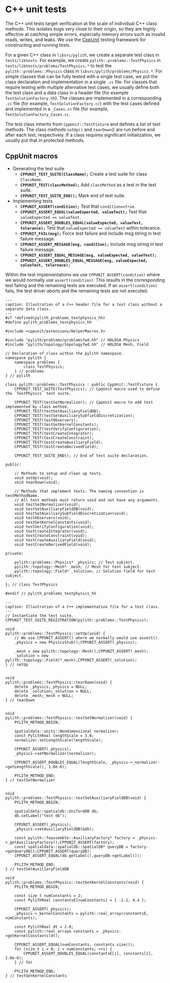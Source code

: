 # C++ unit tests

The C++ unit tests target verification at the scale of individual C++ class methods.
This isolates bugs very close to their origin, so they are highly effective at catching simple errors, especially memory errors such as invalid reads, writes, and leaks.
We use the [CppUnit](https://www.freedesktop.org/wiki/Software/cppunit/) testing framework for constructing and running tests.

For a given C++ class in `libsrc/pylith`, we create a separate test class in `tests/libtests`.
For example, we create `pylith::problems::TestPhysics` in `tests/libtests/problems/TestPhysics.*` to test the `pylith::problems::Physics` class in `libsrc/pylith/problems/Physics.*`.
For simple classes that can be fully tested with a single test case, we put the class declaration and implementation in a single `.cc` file.
For classes that require testing with multiple alternative test cases, we usually define both the test class and a data class in a header file (for example `TestSolutionFactory.hh`).
The classes are implemented in a corresponding `.cc` file (for example, `TestSolutionFactory.cc`) with the test cases defined and implemented in a `_Cases.cc` file (for example, `TestSolutionFactory_Cases.cc`.

The test class inherits from `CppUnit::TestFixture` and defines a list of test methods.
The class methods `setUp()` and `tearDown`() are run before and after each test, respectively.
If a class requires significant initialization, we usually put that in protected methods.

## CppUnit macros

* Generating the test suite
  * **`CPPUNIT_TEST_SUITE(ClassName);`** Create a test suite for class `ClassName`.
  * **`CPPUNIT_TEST(classMethod);`** Add `classMethod` as a test in the test suite.
  * **`CPPUNIT_TEST_SUITE_END();`** Mark end of test suite.
* Implementing tests
  * **`CPPUNIT_ASSERT(condition);`** Test that `condition==true`.
  * **`CPPUNIT_ASSERT_EQUAL(valueExpected, valueTest);`** Test that `valueExpected == valueTest`.
  * **`CPPUNIT_ASSERT_DOUBLES_EQUAL(valueExpected, valueTest, tolerance);`** Test that `valueExpected == valueTest` within tolerance.
  * **`CPPUNIT_FAIL(msg);`** Force test failure and include msg string in test failure message.
  * **`CPPUNIT_ASSERT_MESSAGE(msg, condition);`** Include msg string in test failure message.
  * **`CPPUNIT_ASSERT_EQUAL_MESSAGE(msg, valueExpected, valueTest);`**
  * **`CPPUNIT_ASSERT_DOUBLES_EQUAL_MESSAGE(msg, valueExpected, valueTest, tolernace);`**

Within the test implementations we use `CPPUNIT_ASSERT(condition)` where we would normally use `assert(condition)`.
This results in the corresponding test failing and the remaining tests are executed.
If an `assert(condition)` fails, the test driver aborts and the remaining tests are not executed.

```{code-block} c++
---
caption: Illustration of a C++ header file for a test class without a separate data class.
---
#if !defined(pylith_problems_testphysics_hh)
#define pylith_problems_testphysics_hh

#include <cppunit/extensions/HelperMacros.h>

#include "pylith/problems/problemsfwd.hh" // HOLDSA Physics
#include "pylith/topology/topologyfwd.hh" // HOLDSA Mesh, Field

// Declaration of class within the pylith namespace.
namespace pylith {
    namespace problems {
        class TestPhysics;
    } // problems
} // pylith

class pylith::problems::TestPhysics : public CppUnit::TestFixture {
    CPPUNIT_TEST_SUITE(TestPhysics); // CppUnit macro used to define the `TestPhysics` test suite.

    CPPUNIT_TEST(testSetNormalizer); // CppUnit macro to add test implemented by class method.
    CPPUNIT_TEST(testSetAuxiliaryFieldDB);
    CPPUNIT_TEST(testSetAuxiliarySubfieldDiscretization);
    CPPUNIT_TEST(testObservers);
    CPPUNIT_TEST(testGetKernelConstants);
    CPPUNIT_TEST(testVerifyConfiguration);
    CPPUNIT_TEST(testCreateIntegrator);
    CPPUNIT_TEST(testCreateConstraint);
    CPPUNIT_TEST(testCreateAuxiliaryField);
    CPPUNIT_TEST(testCreateDerivedField);

    CPPUNIT_TEST_SUITE_END(); // End of test suite declaration.

public:

    // Methods to setup and clean up tests.
    void setUp(void);
    void tearDown(void);

    // Methods that implement tests. The naming convention is testMethodName.
    // All test methods must return void and not have any arguments.
    void testSetNormalizer(void);
    void testSetAuxiliaryFieldDB(void);
    void testSetAuxiliarySubfieldDiscretization(void);
    void testObservers(void);
    void testGetKernelConstants(void);
    void testVerifyConfiguration(void);
    void testCreateIntegrator(void);
    void testCreateConstraint(void);
    void testCreateAuxiliaryField(void);
    void testCreateDerivedField(void);

private:

    pylith::problems::Physics* _physics; // Test subject.
    pylith::topology::Mesh* _mesh; // Mesh for test subject.
    pylith::topology::Field* _solution; // Solution field for test subject.

}; // class TestPhysics

#endif // pylith_problems_testphysics_hh
```

```{code-block} c++
---
caption: Illustration of a C++ implementation file for a test class.
---
// Instantiate the test suite.
CPPUNIT_TEST_SUITE_REGISTRATION(pylith::problems::TestPhysics);

void
pylith::problems::TestPhysics::setUp(void) {
    // We use CPPUNIT_ASSERT() where we normally would use assert().
    _physics = new PhysicsStub();CPPUNIT_ASSERT(_physics);

    _mesh = new pylith::topology::Mesh();CPPUNIT_ASSERT(_mesh);
    _solution = new pylith::topology::Field(*_mesh);CPPUNIT_ASSERT(_solution);
} // setUp


void
pylith::problems::TestPhysics::tearDown(void) {
    delete _physics;_physics = NULL;
    delete _solution;_solution = NULL;
    delete _mesh;_mesh = NULL;
} // tearDown


void
pylith::problems::TestPhysics::testSetNormalizer(void) {
    PYLITH_METHOD_BEGIN;

    spatialdata::units::Nondimensional normalizer;
    const PylithReal lengthScale = 3.0;
    normalizer.setLengthScale(lengthScale);

    CPPUNIT_ASSERT(_physics);
    _physics->setNormalizer(normalizer);

    CPPUNIT_ASSERT_DOUBLES_EQUAL(lengthScale, _physics->_normalizer->getLengthScale(), 1.0e-6);

    PYLITH_METHOD_END;
} // testSetNormalizer


void
pylith::problems::TestPhysics::testSetAuxiliaryFieldDB(void) {
    PYLITH_METHOD_BEGIN;

    spatialdata::spatialdb::UniformDB db;
    db.setLabel("test db");

    CPPUNIT_ASSERT(_physics);
    _physics->setAuxiliaryFieldDB(&db);

    const pylith::feassemble::AuxiliaryFactory* factory = _physics->_getAuxiliaryFactory();CPPUNIT_ASSERT(factory);
    const spatialdata::spatialdb::SpatialDB* queryDB = factory->getQueryDB();CPPUNIT_ASSERT(queryDB);
    CPPUNIT_ASSERT_EQUAL(db.getLabel(),queryDB->getLabel());

    PYLITH_METHOD_END;
} // testSetAuxiliaryFieldDB

void
pylith::problems::TestPhysics::testGetKernelConstants(void) {
    PYLITH_METHOD_BEGIN;

    const size_t numConstants = 2;
    const PylithReal constantsE[numConstants] = { -1.1, 4.4 };

    CPPUNIT_ASSERT(_physics);
    _physics->_kernelConstants = pylith::real_array(constantsE, numConstants);

    const PylithReal dt = 2.0;
    const pylith::real_array& constants = _physics->getKernelConstants(dt);

    CPPUNIT_ASSERT_EQUAL(numConstants, constants.size());
    for (size_t i = 0; i < numConstants; ++i) {
        CPPUNIT_ASSERT_DOUBLES_EQUAL(constantsE[i], constants[i], 1.0e-6);
    } // for

    PYLITH_METHOD_END;
} // testGetKernelConstants

```
